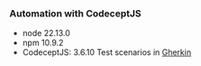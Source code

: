 ### Automation with CodeceptJS
* node 22.13.0
* npm 10.9.2
* CodeceptJS: 3.6.10
Test scenarios in <ins>Gherkin</ins>
